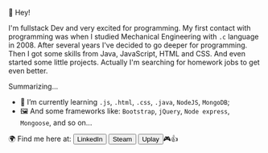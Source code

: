 👋 Hey!

I'm fullstack Dev and very excited for programming. My first contact with programming was when I studied Mechanical Engineering with <code>.c</code> language in 2008. After several years I've decided to go deeper for programming. Then I got some skills from Java, JavaScript, HTML and CSS. And even started some little projects. Actually I'm searching for homework jobs to get even better.

Summarizing...
- 🌱 I’m currently learning <code>.js</code>, <code>.html</code>, <code>.css</code>, <code>.java</code>, <code>NodeJS</code>, <code>MongoDB</code>;
- 🖼️ And some frameworks like: <code>Bootstrap</code>, <code>jQuery</code>, <code>Node express</code>, <code>Mongoose</code>, and so on...

🌍 Find me here at: <a href="https://www.linkedin.com/in/ren%C3%A9-meier-1627b9166/"><button class="button">LinkedIn</button></a> <a href="https://steamcommunity.com/profiles/76561198223067764/"><button class="button">Steam</button></a> <a href="https://ubisoftconnect.com/en-US/profile/renemeier.de"><button class="button">Uplay</button></a>🎮👍

